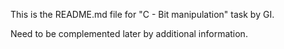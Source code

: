 This is the README.md file for "C - Bit manipulation" task by GI.

Need to be complemented later by additional information.
